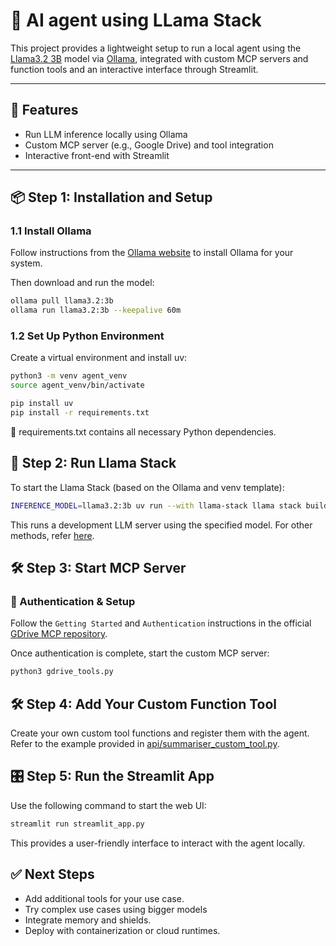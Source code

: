 # 🧠 AI agent using LLama Stack

This project provides a lightweight setup to run a local agent using the [Llama3.2 3B](https://ollama.com/library/llama3) model via [Ollama](https://ollama.com), integrated with custom MCP servers and function tools and an interactive interface through Streamlit.

---

## 🚀 Features

- Run LLM inference locally using Ollama
- Custom MCP server (e.g., Google Drive) and tool integration
- Interactive front-end with Streamlit

---

## 📦 Step 1: Installation and Setup

### 1.1 Install Ollama

Follow instructions from the [Ollama website](https://ollama.com) to install Ollama for your system.

Then download and run the model:

```bash
ollama pull llama3.2:3b
ollama run llama3.2:3b --keepalive 60m
```

### 1.2 Set Up Python Environment
Create a virtual environment and install uv:

```bash
python3 -m venv agent_venv
source agent_venv/bin/activate

pip install uv
pip install -r requirements.txt
```
📄 requirements.txt contains all necessary Python dependencies.

## 🦙 Step 2: Run Llama Stack
To start the Llama Stack (based on the Ollama and venv template):

```bash
INFERENCE_MODEL=llama3.2:3b uv run --with llama-stack llama stack build --template ollama --image-type venv --run
```
This runs a development LLM server using the specified model. For other methods, refer [here](https://llama-stack.readthedocs.io/en/latest/getting_started/detailed_tutorial.html).

## 🛠️ Step 3: Start MCP Server
### 🔑 Authentication & Setup
Follow the `Getting Started` and `Authentication` instructions in the official [GDrive MCP repository](https://github.com/modelcontextprotocol/servers-archived/blob/main/src/gdrive/README.md).

Once authentication is complete, start the custom MCP server:

```bash
python3 gdrive_tools.py
```
## 🛠️ Step 4: Add Your Custom Function Tool
Create your own custom tool functions and register them with the agent. Refer to the example provided in [api/summariser_custom_tool.py](https://github.com/aartij22/AI-Agents/blob/main/api/summariser_custom_tool.py).

## 🎛️ Step 5: Run the Streamlit App
Use the following command to start the web UI:

```bash
streamlit run streamlit_app.py
```
This provides a user-friendly interface to interact with the agent locally.

## ✅ Next Steps
- Add additional tools for your use case.
- Try complex use cases using bigger models
- Integrate memory and shields.
- Deploy with containerization or cloud runtimes.
